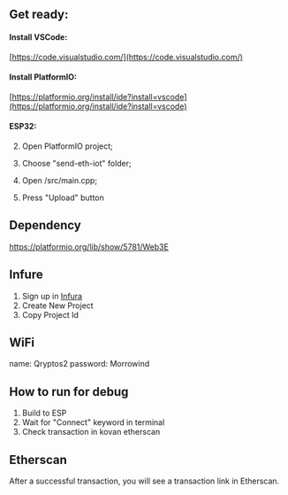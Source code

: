 ## Get ready:

#### Install VSCode:

[https://code.visualstudio.com/](https://code.visualstudio.com/)

#### Install PlatformIO:

[https://platformio.org/install/ide?install=vscode](https://platformio.org/install/ide?install=vscode)

#### ESP32:

2. Open PlatformIO project;

3. Choose "send-eth-iot" folder;

4. Open /src/main.cpp;

5. Press "Upload" button

## Dependency

https://platformio.org/lib/show/5781/Web3E

## Infure

1. Sign up in [Infura](https://infura.io/)
2. Create New Project
3. Copy Project Id

## WiFi

name: Qryptos2
password: Morrowind

## How to run for debug

1. Build to ESP
2. Wait for "Connect" keyword in terminal
4. Check transaction in kovan etherscan

## Etherscan

After a successful transaction, you will see a transaction link in Etherscan.
